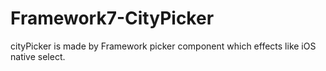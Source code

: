 # Framework7-CityPicker
cityPicker is made by Framework picker component which effects like iOS native select.